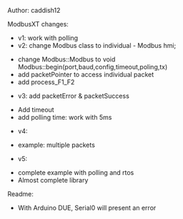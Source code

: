Author: caddish12

ModbusXT changes:
- v1: work with polling
- v2: change Modbus class to individual - Modbus hmi;
+ change Modbus::Modbus to void Modbus::begin(port,baud,config,timeout,poling,tx)
+ add packetPointer to access individual packet
+ add process_F1_F2
- v3: add packetError & packetSuccess
+ Add timeout
+ add polling time: work with 5ms
- v4:
+ example: multiple packets
- v5:
+ complete example with polling and rtos
+ Almost complete library

Readme:
- With Arduino DUE, Serial0 will present an error